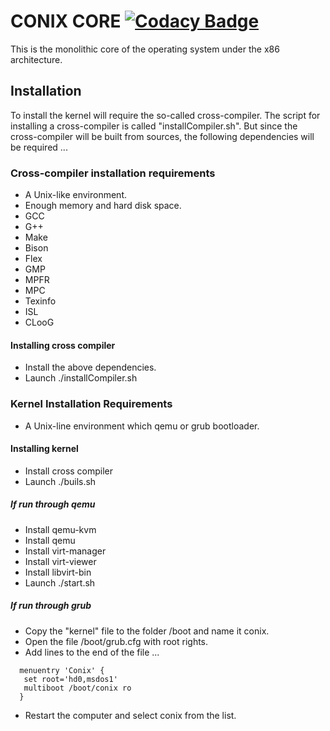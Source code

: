 CONIX CORE
[![Codacy Badge](https://api.codacy.com/project/badge/Grade/8a3e9fce3c0c43bab84ea062639b8685)](https://www.codacy.com/manual/primerovmax/Conix-Core?utm_source=github.com&amp;utm_medium=referral&amp;utm_content=connor41/Conix-Core&amp;utm_campaign=Badge_Grade)
==========

  This is the monolithic core of the operating system under the x86 architecture.

Installation
------------

  To install the kernel will require the so-called cross-compiler. The script
  for installing a cross-compiler is called "installCompiler.sh". But since the
  cross-compiler will be built from sources, the following dependencies will be
  required ...

### Cross-compiler installation requirements

  * A Unix-like environment.
  * Enough memory and hard disk space.
  * GCC
  * G++    
  * Make  
  * Bison
  * Flex
  * GMP
  * MPFR
  * MPC
  * Texinfo
  * ISL
  * CLooG

#### Installing cross compiler

  * Install the above dependencies.
  * Launch ./installCompiler.sh

### Kernel Installation Requirements

  * A Unix-line environment which qemu or grub bootloader.
  
#### Installing kernel

  * Install cross compiler
  * Launch ./buils.sh
  
##### If run through qemu
  
  * Install qemu-kvm
  * Install qemu
  * Install virt-manager
  * Install virt-viewer
  * Install libvirt-bin
  * Launch ./start.sh

##### If run through grub

  * Copy the "kernel" file to the folder /boot and name it conix.
  * Open the file /boot/grub.сfg with root rights.
  * Add lines to the end of the file ...
  ```
    menuentry 'Conix' {
     set root='hd0,msdos1'
     multiboot /boot/conix ro
    }
  ```
  * Restart the computer and select conix from the list.
